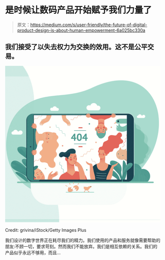 # 是时候让数码产品开始赋予我们力量了

> 原文：<https://medium.com/s/user-friendly/the-future-of-digital-product-design-is-about-human-empowerment-6a025bc330a>

## 我们接受了以失去权力为交换的效用。这不是公平交易。

![](img/adad5b45c3b92c4a2035f9e65b3046b3.png)

Credit: grivina/iStock/Getty Images Plus

我们设计的数字世界正在耗尽我们的精力。我们使用的产品和服务就像需要帮助的朋友:不顾一切，要求苛刻。然而我们不能放弃。我们是相互依赖的关系。我们的产品似乎永远不够用，而且…